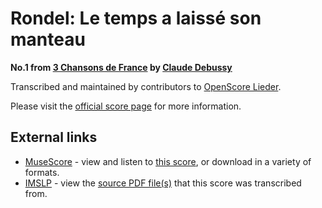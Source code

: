 # Rondel: Le temps a laissé son manteau

__No.1 from [3 Chansons de France](..) by [Claude Debussy](../..)__

Transcribed and maintained by contributors to [OpenScore Lieder].

Please visit the [official score page] for more information.

[official score page]: https://musescore.com/openscore-lieder-corpus/scores/8830536
[OpenScore Lieder]: https://musescore.com/openscore-lieder-corpus

## External links

- [MuseScore] - view and listen to [this score][MuseScore], or download in a variety of formats.
- [IMSLP] - view the [source PDF file(s)][IMSLP] that this score was transcribed from.

[MuseScore]: https://musescore.com/score/8830536
[IMSLP]: https://imslp.org/wiki/Special:ReverseLookup/9101
